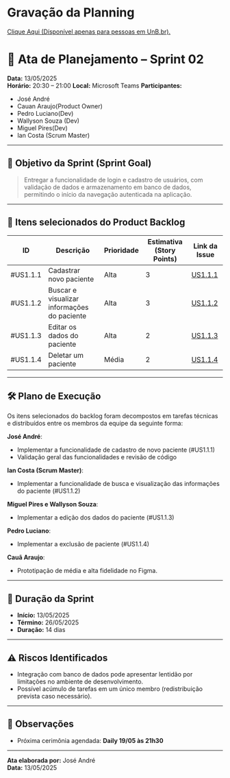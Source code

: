 # Gravação da Planning

[Clique Aqui (Dísponível apenas para pessoas em UnB.br).](https://unbbr.sharepoint.com/:v:/s/MeuCapilar-Requisitos/EZrvf1QtDRNAoSpjGVQYbUgB-Ni9tupJKi2_lTczfSHjpg?e=lzMDP0&nav=eyJyZWZlcnJhbEluZm8iOnsicmVmZXJyYWxBcHAiOiJTdHJlYW1XZWJBcHAiLCJyZWZlcnJhbFZpZXciOiJTaGFyZURpYWxvZy1MaW5rIiwicmVmZXJyYWxBcHBQbGF0Zm9ybSI6IldlYiIsInJlZmVycmFsTW9kZSI6InZpZXcifX0%3D)

# 📝 Ata de Planejamento – Sprint 02

**Data:** 13/05/2025  
**Horário:** 20:30 – 21:00
**Local:** Microsoft Teams
**Participantes:**  
- José André  
- Cauan Araujo(Product Owner)  
- Pedro Luciano(Dev)  
- Wallyson Souza (Dev)  
- Miguel Pires(Dev)  
- Ian Costa (Scrum Master)

---

## 🎯 Objetivo da Sprint (Sprint Goal)

> Entregar a funcionalidade de login e cadastro de usuários, com validação de dados e armazenamento em banco de dados, permitindo o início da navegação autenticada na aplicação.

---

## 📌 Itens selecionados do Product Backlog

| ID        | Descrição                                       | Prioridade | Estimativa (Story Points) | Link da Issue       |
|-----------|-------------------------------------------------|------------|----------------------------|----------------------|
| #US1.1.1  | Cadastrar novo paciente                         | Alta       | 3                          | [US1.1.1](https://github.com/mdsreq-fga-unb/2025.1-T02-MeuCapilar/issues/16)    |
| #US1.1.2  | Buscar e visualizar informações do paciente     | Alta       | 3                          | [US1.1.2](https://github.com/mdsreq-fga-unb/2025.1-T02-MeuCapilar/issues/17)    |
| #US1.1.3  | Editar os dados do paciente                     | Alta       | 2                          | [US1.1.3](https://github.com/mdsreq-fga-unb/2025.1-T02-MeuCapilar/issues/18)    |
| #US1.1.4  | Deletar um paciente                             | Média      | 2                          | [US1.1.4](https://github.com/mdsreq-fga-unb/2025.1-T02-MeuCapilar/issues/19)    |



---

## 🛠️ Plano de Execução

Os itens selecionados do backlog foram decompostos em tarefas técnicas e distribuídos entre os membros da equipe da seguinte forma:

 **José André**:  
  - Implementar a funcionalidade de cadastro de novo paciente (#US1.1.1)  
  - Validação geral das funcionalidades e revisão de código

**Ian Costa (Scrum Master)**:  
  - Implementar a funcionalidade de busca e visualização das informações do paciente (#US1.1.2)

**Miguel Pires e Wallyson Souza**:  
  - Implementar a edição dos dados do paciente (#US1.1.3)  
  
**Pedro Luciano**:  
  - Implementar a exclusão de paciente (#US1.1.4)  

**Cauã Araujo**:  
  - Prototipação de média e alta fidelidade no Figma.

---

## 📅 Duração da Sprint

- **Início:** 13/05/2025  
- **Término:** 26/05/2025  
- **Duração:** 14 dias

---

## ⚠️ Riscos Identificados

- Integração com banco de dados pode apresentar lentidão por limitações no ambiente de desenvolvimento.
- Possível acúmulo de tarefas em um único membro (redistribuição prevista caso necessário).

---

## 📝 Observações

- Próxima cerimônia agendada: **Daily 19/05 às 21h30**

---

**Ata elaborada por:** José André  
**Data:** 13/05/2025
